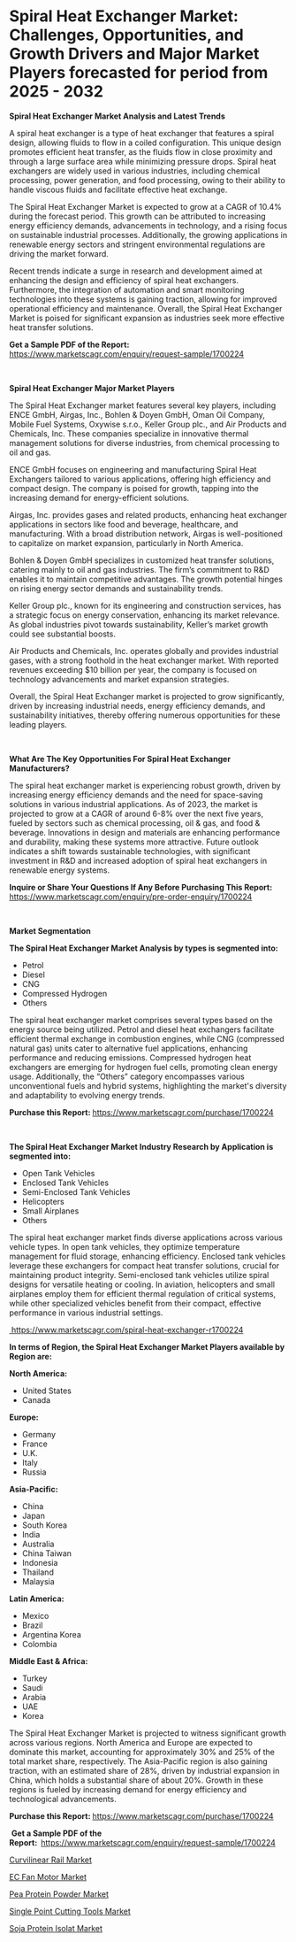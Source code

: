 <p><h1>Spiral Heat Exchanger Market: Challenges, Opportunities, and Growth Drivers and Major Market Players forecasted for period from 2025 - 2032</h1></p><p><strong>Spiral Heat Exchanger Market Analysis and Latest Trends</strong></p>
<p><p>A spiral heat exchanger is a type of heat exchanger that features a spiral design, allowing fluids to flow in a coiled configuration. This unique design promotes efficient heat transfer, as the fluids flow in close proximity and through a large surface area while minimizing pressure drops. Spiral heat exchangers are widely used in various industries, including chemical processing, power generation, and food processing, owing to their ability to handle viscous fluids and facilitate effective heat exchange.</p><p>The Spiral Heat Exchanger Market is expected to grow at a CAGR of 10.4% during the forecast period. This growth can be attributed to increasing energy efficiency demands, advancements in technology, and a rising focus on sustainable industrial processes. Additionally, the growing applications in renewable energy sectors and stringent environmental regulations are driving the market forward. </p><p>Recent trends indicate a surge in research and development aimed at enhancing the design and efficiency of spiral heat exchangers. Furthermore, the integration of automation and smart monitoring technologies into these systems is gaining traction, allowing for improved operational efficiency and maintenance. Overall, the Spiral Heat Exchanger Market is poised for significant expansion as industries seek more effective heat transfer solutions.</p></p>
<p><strong>Get a Sample PDF of the Report:&nbsp;</strong> <a href="https://www.marketscagr.com/enquiry/request-sample/1700224?utm_campaign=2660&utm_medium=2&utm_source=Github&utm_content=ia&utm_term=27032025&utm_id=spiral-heat-exchanger">https://www.marketscagr.com/enquiry/request-sample/1700224</a></p>
<p>&nbsp;</p>
<p><strong>Spiral Heat Exchanger Major Market Players</strong></p>
<p><p>The Spiral Heat Exchanger market features several key players, including ENCE GmbH, Airgas, Inc., Bohlen & Doyen GmbH, Oman Oil Company, Mobile Fuel Systems, Oxywise s.r.o., Keller Group plc., and Air Products and Chemicals, Inc. These companies specialize in innovative thermal management solutions for diverse industries, from chemical processing to oil and gas.</p><p>ENCE GmbH focuses on engineering and manufacturing Spiral Heat Exchangers tailored to various applications, offering high efficiency and compact design. The company is poised for growth, tapping into the increasing demand for energy-efficient solutions.</p><p>Airgas, Inc. provides gases and related products, enhancing heat exchanger applications in sectors like food and beverage, healthcare, and manufacturing. With a broad distribution network, Airgas is well-positioned to capitalize on market expansion, particularly in North America.</p><p>Bohlen & Doyen GmbH specializes in customized heat transfer solutions, catering mainly to oil and gas industries. The firm’s commitment to R&D enables it to maintain competitive advantages. The growth potential hinges on rising energy sector demands and sustainability trends.</p><p>Keller Group plc., known for its engineering and construction services, has a strategic focus on energy conservation, enhancing its market relevance. As global industries pivot towards sustainability, Keller’s market growth could see substantial boosts.</p><p>Air Products and Chemicals, Inc. operates globally and provides industrial gases, with a strong foothold in the heat exchanger market. With reported revenues exceeding $10 billion per year, the company is focused on technology advancements and market expansion strategies.</p><p>Overall, the Spiral Heat Exchanger market is projected to grow significantly, driven by increasing industrial needs, energy efficiency demands, and sustainability initiatives, thereby offering numerous opportunities for these leading players.</p></p>
<p>&nbsp;</p>
<p><strong>What Are The Key Opportunities For Spiral Heat Exchanger Manufacturers?</strong></p>
<p><p>The spiral heat exchanger market is experiencing robust growth, driven by increasing energy efficiency demands and the need for space-saving solutions in various industrial applications. As of 2023, the market is projected to grow at a CAGR of around 6-8% over the next five years, fueled by sectors such as chemical processing, oil & gas, and food & beverage. Innovations in design and materials are enhancing performance and durability, making these systems more attractive. Future outlook indicates a shift towards sustainable technologies, with significant investment in R&D and increased adoption of spiral heat exchangers in renewable energy systems.</p></p>
<p><strong>Inquire or Share Your Questions If Any Before Purchasing This Report:</strong> <a href="https://www.marketscagr.com/enquiry/pre-order-enquiry/1700224?utm_campaign=2660&utm_medium=2&utm_source=Github&utm_content=ia&utm_term=27032025&utm_id=spiral-heat-exchanger">https://www.marketscagr.com/enquiry/pre-order-enquiry/1700224</a></p>
<p>&nbsp;</p>
<p><strong>Market Segmentation</strong></p>
<p><strong>The Spiral Heat Exchanger Market Analysis by types is segmented into:</strong></p>
<p><ul><li>Petrol</li><li>Diesel</li><li>CNG</li><li>Compressed Hydrogen</li><li>Others</li></ul></p>
<p><p>The spiral heat exchanger market comprises several types based on the energy source being utilized. Petrol and diesel heat exchangers facilitate efficient thermal exchange in combustion engines, while CNG (compressed natural gas) units cater to alternative fuel applications, enhancing performance and reducing emissions. Compressed hydrogen heat exchangers are emerging for hydrogen fuel cells, promoting clean energy usage. Additionally, the “Others” category encompasses various unconventional fuels and hybrid systems, highlighting the market's diversity and adaptability to evolving energy trends.</p></p>
<p><strong>Purchase this Report:&nbsp;</strong><a href="https://www.marketscagr.com/purchase/1700224?utm_campaign=2660&utm_medium=2&utm_source=Github&utm_content=ia&utm_term=27032025&utm_id=spiral-heat-exchanger">https://www.marketscagr.com/purchase/1700224</a></p>
<p>&nbsp;</p>
<p><strong>The Spiral Heat Exchanger Market Industry Research by Application is segmented into:</strong></p>
<p><ul><li>Open Tank Vehicles</li><li>Enclosed Tank Vehicles</li><li>Semi-Enclosed Tank Vehicles</li><li>Helicopters</li><li>Small Airplanes</li><li>Others</li></ul></p>
<p><p>The spiral heat exchanger market finds diverse applications across various vehicle types. In open tank vehicles, they optimize temperature management for fluid storage, enhancing efficiency. Enclosed tank vehicles leverage these exchangers for compact heat transfer solutions, crucial for maintaining product integrity. Semi-enclosed tank vehicles utilize spiral designs for versatile heating or cooling. In aviation, helicopters and small airplanes employ them for efficient thermal regulation of critical systems, while other specialized vehicles benefit from their compact, effective performance in various industrial settings.</p></p>
<p><a href="https://www.marketscagr.com/spiral-heat-exchanger-r1700224?utm_campaign=2660&utm_medium=2&utm_source=Github&utm_content=ia&utm_term=27032025&utm_id=spiral-heat-exchanger">&nbsp;https://www.marketscagr.com/spiral-heat-exchanger-r1700224</a></p>
<p><strong>In terms of Region, the Spiral Heat Exchanger Market Players available by Region are:</strong></p>
<p>
    <p> <strong> North America: </strong>
        <ul>
            <li>United States</li>
            <li>Canada</li>
        </ul>
        </p> 
    <p> <strong> Europe: </strong>
        <ul>
            <li>Germany</li>
            <li>France</li>
            <li>U.K.</li>
            <li>Italy</li>
            <li>Russia</li>
        </ul>
        </p> 
    <p> <strong> Asia-Pacific: </strong>
        <ul>
            <li>China</li>
            <li>Japan</li>
            <li>South Korea</li>
            <li>India</li>
            <li>Australia</li>
            <li>China Taiwan</li>
            <li>Indonesia</li>
            <li>Thailand</li>
            <li>Malaysia</li>
        </ul>
        </p> 
    <p> <strong> Latin America: </strong>
        <ul>
            <li>Mexico</li>
            <li>Brazil</li>
            <li>Argentina Korea</li>
            <li>Colombia</li>
        </ul>
        </p> 
    <p> <strong> Middle East & Africa: </strong>
        <ul>
            <li>Turkey</li>
            <li>Saudi</li>
            <li>Arabia</li>
            <li>UAE</li>
            <li>Korea</li>
        </ul>
    </p>
    </p>
<p><p>The Spiral Heat Exchanger Market is projected to witness significant growth across various regions. North America and Europe are expected to dominate this market, accounting for approximately 30% and 25% of the total market share, respectively. The Asia-Pacific region is also gaining traction, with an estimated share of 28%, driven by industrial expansion in China, which holds a substantial share of about 20%. Growth in these regions is fueled by increasing demand for energy efficiency and technological advancements.</p></p>
<p><strong>Purchase this Report: </strong><a href="https://www.marketscagr.com/purchase/1700224?utm_campaign=2660&utm_medium=2&utm_source=Github&utm_content=ia&utm_term=27032025&utm_id=spiral-heat-exchanger">https://www.marketscagr.com/purchase/1700224</a></p>
<p>&nbsp;<strong>Get a Sample PDF of the Report:&nbsp;&nbsp;</strong><a href="https://www.marketscagr.com/enquiry/request-sample/1700224?utm_campaign=2660&utm_medium=2&utm_source=Github&utm_content=ia&utm_term=27032025&utm_id=spiral-heat-exchanger">https://www.marketscagr.com/enquiry/request-sample/1700224</a></p>
<p><strong></strong></p>
<p><p><a href="https://www.linkedin.com/pulse/comprehensive-analysis-curvilinear-rail-market-share-size-growth-ud9me?utm_campaign=2660&utm_medium=2&utm_source=Github&utm_content=ia&utm_term=27032025&utm_id=spiral-heat-exchanger">Curvilinear Rail Market</a></p><p><a href="https://www.linkedin.com/pulse/impact-latest-trends-ec-fan-motor-market-growth-forecasted-2xnqe?utm_campaign=2660&utm_medium=2&utm_source=Github&utm_content=ia&utm_term=27032025&utm_id=spiral-heat-exchanger">EC Fan Motor Market</a></p><p><a href="https://github.com/stillsfloria19981/Market-Research-Report-List-1/blob/main/pea-protein-powder-market.md?utm_campaign=2660&utm_medium=2&utm_source=Github&utm_content=ia&utm_term=27032025&utm_id=spiral-heat-exchanger">Pea Protein Powder Market</a></p><p><a href="https://www.linkedin.com/pulse/broad-overview-single-point-cutting-tools-market-size-industry-1pfte?utm_campaign=2660&utm_medium=2&utm_source=Github&utm_content=ia&utm_term=27032025&utm_id=spiral-heat-exchanger">Single Point Cutting Tools Market</a></p><p><a href="https://github.com/gukenneth26571/Market-Research-Report-List-1/blob/main/soja-protein-isolat-market.md?utm_campaign=2660&utm_medium=2&utm_source=Github&utm_content=ia&utm_term=27032025&utm_id=spiral-heat-exchanger">Soja Protein Isolat Market</a></p></p>